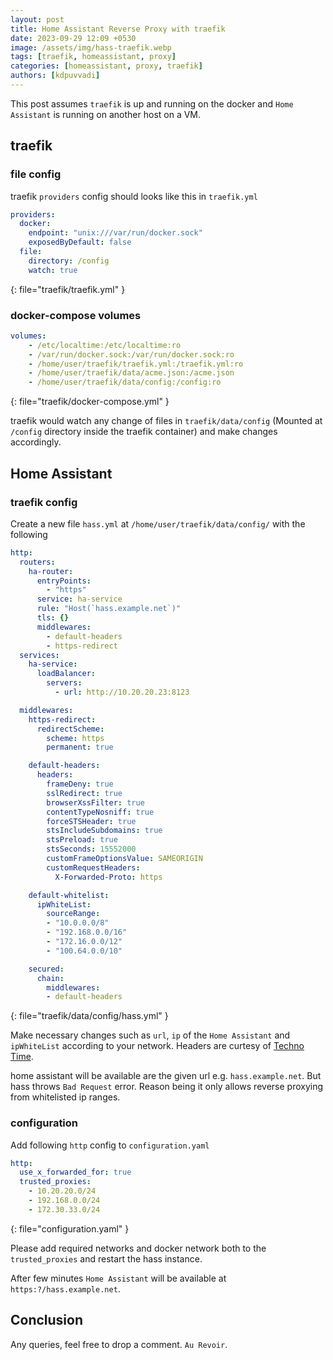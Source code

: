 ```yaml
---
layout: post
title: Home Assistant Reverse Proxy with traefik
date: 2023-09-29 12:09 +0530
image: /assets/img/hass-traefik.webp
tags: [traefik, homeassistant, proxy]
categories: [homeassistant, proxy, traefik]
authors: [kdpuvvadi]
---
```


This post assumes `traefik` is up and running on the docker and `Home Assistant` is running on another host on a VM.

## traefik

### file config

traefik `providers` config should looks like this in `traefik.yml`

```yml
providers:
  docker:
    endpoint: "unix:///var/run/docker.sock"
    exposedByDefault: false
  file:
    directory: /config
    watch: true
```
{: file="traefik/traefik.yml" }

### docker-compose volumes

```yml
volumes:
    - /etc/localtime:/etc/localtime:ro
    - /var/run/docker.sock:/var/run/docker.sock:ro
    - /home/user/traefik/traefik.yml:/traefik.yml:ro
    - /home/user/traefik/data/acme.json:/acme.json
    - /home/user/traefik/data/config:/config:ro
```
{: file="traefik/docker-compose.yml" }

traefik would watch any change of files in `traefik/data/config` (Mounted at `/config` directory inside the traefik container) and make changes accordingly.

## Home Assistant

### traefik config

Create a new file `hass.yml` at `/home/user/traefik/data/config/` with the following

```yml
http:
  routers:
    ha-router:
      entryPoints:
        - "https"
      service: ha-service
      rule: "Host(`hass.example.net`)"
      tls: {}
      middlewares:
        - default-headers
        - https-redirect
  services:
    ha-service:
      loadBalancer:
        servers:
          - url: http://10.20.20.23:8123

  middlewares:
    https-redirect:
      redirectScheme:
        scheme: https
        permanent: true

    default-headers:
      headers:
        frameDeny: true
        sslRedirect: true
        browserXssFilter: true
        contentTypeNosniff: true
        forceSTSHeader: true
        stsIncludeSubdomains: true
        stsPreload: true
        stsSeconds: 15552000
        customFrameOptionsValue: SAMEORIGIN
        customRequestHeaders:
          X-Forwarded-Proto: https

    default-whitelist:
      ipWhiteList:
        sourceRange:
        - "10.0.0.0/8"
        - "192.168.0.0/16"
        - "172.16.0.0/12"
        - "100.64.0.0/10"

    secured:
      chain:
        middlewares:
        - default-headers
```
{: file="traefik/data/config/hass.yml" }

Make necessary changes such as `url`, `ip` of the `Home Assistant` and `ipWhiteList` according to your network. Headers are curtesy of [Techno Time](https://technotim.live/). 

home assistant will be available are the given url e.g. `hass.example.net`. But hass throws `Bad Request` error. Reason being it only allows reverse proxying from whitelisted ip ranges.

### configuration

Add following `http` config to `configuration.yaml`

```yaml
http:
  use_x_forwarded_for: true
  trusted_proxies:
    - 10.20.20.0/24
    - 192.168.0.0/24
    - 172.30.33.0/24
```
{: file="configuration.yaml" }

Please add required networks and docker network both to the `trusted_proxies` and restart the hass instance.

After few minutes `Home Assistant` will be available at `https:?/hass.example.net`.

## Conclusion

Any queries, feel free to drop a comment. `Au Revoir`.
